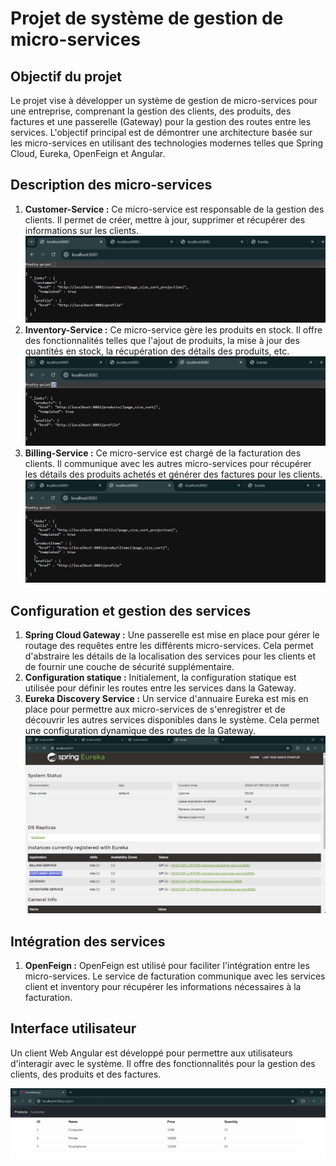 <h1>Projet de système de gestion de micro-services</h1>

  <h2>Objectif du projet</h2>
  <p>Le projet vise à développer un système de gestion de micro-services pour une entreprise, comprenant la gestion des clients, des produits, des factures et une passerelle (Gateway) pour la gestion des routes entre les services. L'objectif principal est de démontrer une architecture basée sur les micro-services en utilisant des technologies modernes telles que Spring Cloud, Eureka, OpenFeign et Angular.</p>

  <h2>Description des micro-services</h2>
  <ol>
    <li><strong>Customer-Service :</strong> Ce micro-service est responsable de la gestion des clients. Il permet de créer, mettre à jour, supprimer et récupérer des informations sur les clients.
    <img src="./captures/customers.png"></li>
    <li><strong>Inventory-Service :</strong> Ce micro-service gère les produits en stock. Il offre des fonctionnalités telles que l'ajout de produits, la mise à jour des quantités en stock, la récupération des détails des produits, etc.
    <img src="./captures/product.png"></li>
    <li><strong>Billing-Service :</strong> Ce micro-service est chargé de la facturation des clients. Il communique avec les autres micro-services pour récupérer les détails des produits achetés et générer des factures pour les clients.
    <img src="./captures/billing.png"></li>
  </ol>

  <h2>Configuration et gestion des services</h2>
  <ol>
    <li><strong>Spring Cloud Gateway :</strong> Une passerelle est mise en place pour gérer le routage des requêtes entre les différents micro-services. Cela permet d'abstraire les détails de la localisation des services pour les clients et de fournir une couche de sécurité supplémentaire.</li>
    <li><strong>Configuration statique :</strong> Initialement, la configuration statique est utilisée pour définir les routes entre les services dans la Gateway.</li>
    <li><strong>Eureka Discovery Service :</strong> Un service d'annuaire Eureka est mis en place pour permettre aux micro-services de s'enregistrer et de découvrir les autres services disponibles dans le système. Cela permet une configuration dynamique des routes de la Gateway.
    <img src="./captures/Eureka Discrovery.png"></li>
  </ol>

  <h2>Intégration des services</h2>
  <ol>
    <li><strong>OpenFeign :</strong> OpenFeign est utilisé pour faciliter l'intégration entre les micro-services. Le service de facturation communique avec les services client et inventory pour récupérer les informations nécessaires à la facturation.</li>
  </ol>

  <h2>Interface utilisateur</h2>
  <p>Un client Web Angular est développé pour permettre aux utilisateurs d'interagir avec le système. Il offre des fonctionnalités pour la gestion des clients, des produits et des factures.</p>
  <img src="./captures/Screenshot 2024-07-09 193120.png">